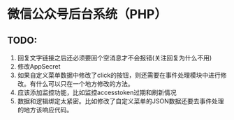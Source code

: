 # 微信公众号后台系统（PHP）

## TODO:  
1. 回复文字链接之后还必须要回个空消息才不会报错(关注回复为什么不用)
2. 修改AppSecret
3. 如果自定义菜单数据中修改了click的按钮，则还需要在事件处理模块中进行修改。有什么可以只在一个地方修改的方法。
4. 应该添加监控功能，比如监控accesstoken过期和刷新情况
5. 数据和逻辑绑定太紧密。比如修改了自定义菜单的JSON数据还要去事件处理的地方该响应代码。